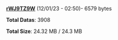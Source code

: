 [**rWJ9TZ9W**](/data/rWJ9TZ9W.txt) (12/01/23 - 02:50)- 6579 bytes

**Total Datas**: 3908

**Total Size**: 24.32 MB / 24.3 MB